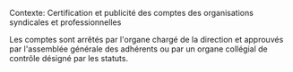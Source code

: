 Contexte: Certification et publicité des comptes   des organisations syndicales et professionnelles

Les comptes sont arrêtés par l'organe chargé de la direction et approuvés par l'assemblée générale des adhérents ou par un organe collégial de contrôle désigné par les statuts.